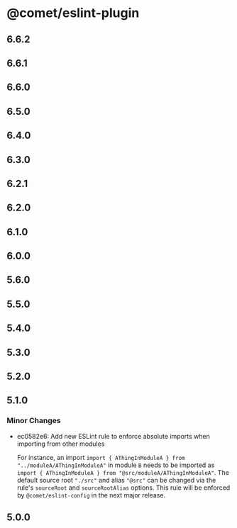 # @comet/eslint-plugin

## 6.6.2

## 6.6.1

## 6.6.0

## 6.5.0

## 6.4.0

## 6.3.0

## 6.2.1

## 6.2.0

## 6.1.0

## 6.0.0

## 5.6.0

## 5.5.0

## 5.4.0

## 5.3.0

## 5.2.0

## 5.1.0

### Minor Changes

-   ec0582e6: Add new ESLint rule to enforce absolute imports when importing from other modules

    For instance, an import `import { AThingInModuleA } from "../moduleA/AThingInModuleA"` in module `B` needs to be imported as `import { AThingInModuleA } from "@src/moduleA/AThingInModuleA"`.
    The default source root `"./src"` and alias `"@src"` can be changed via the rule's `sourceRoot` and `sourceRootAlias` options.
    This rule will be enforced by `@comet/eslint-config` in the next major release.

## 5.0.0

